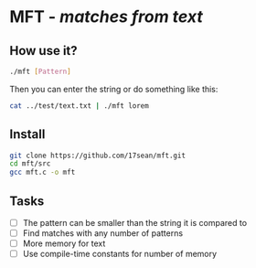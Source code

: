 # **MFT** - *matches from text*

## How use it?

```bash
./mft [Pattern]
```
Then you can enter the string
or do something like this:
```bash
cat ../test/text.txt | ./mft lorem
```

## Install

```bash
git clone https://github.com/17sean/mft.git
cd mft/src
gcc mft.c -o mft
```

## Tasks

- [ ] The pattern can be smaller than the string it is compared to
- [ ] Find matches with any number of patterns
- [ ] More memory for text
- [ ] Use compile-time constants for number of memory
